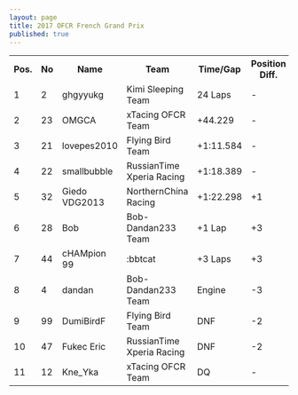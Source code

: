 ```yaml
---
layout: page
title: 2017 OFCR French Grand Prix
published: true
---
```


<font size="2">
<table>
  <tr>
    <th>Pos.</th>
    <th>No</th>
    <th>Name</th>
    <th>Team</th>
    <th>Time/Gap</th>
    <th>Position Diff.</th>
  </tr>
  <tr>
    <td>1</td>
    <td>2</td>
    <td>ghgyyukg</td>
    <td>Kimi Sleeping Team</td>
    <td>24 Laps</td>
    <td>-</td>
  </tr>
  <tr>
    <td>2</td>
    <td>23</td>
    <td>OMGCA</td>
    <td>xTacing OFCR Team</td>
    <td>+44.229</td>
    <td>-</td>
  </tr>
  <tr>
    <td>3</td>
    <td>21</td>
    <td>lovepes2010</td>
    <td>Flying Bird Team</td>
    <td>+1:11.584</td>
    <td>-</td>
  </tr>
  <tr>
    <td>4</td>
    <td>22</td>
    <td>smallbubble</td>
    <td>RussianTime Xperia Racing</td>
    <td>+1:18.389</td>
    <td>-</td>
  </tr>
  <tr>
    <td>5</td>
    <td>32</td>
    <td>Giedo VDG2013</td>
    <td>NorthernChina Racing</td>
    <td>+1:22.298</td>
    <td>+1</td>
  </tr>
  <tr>
    <td>6</td>
    <td>28</td>
    <td>Bob</td>
    <td>Bob-Dandan233 Team</td>
    <td>+1 Lap</td>
    <td>+3</td>
  </tr>
  <tr>
    <td>7</td>
    <td>44</td>
    <td>cHAMpion 99</td>
    <td>:bbtcat</td>
    <td>+3 Laps</td>
    <td>+3</td>
  </tr>
  <tr>
    <td>8</td>
    <td>4</td>
    <td>dandan</td>
    <td>Bob-Dandan233 Team</td>
    <td>Engine</td>
    <td>-3</td>
  </tr>
  <tr>
    <td>9</td>
    <td>99</td>
    <td>DumiBirdF</td>
    <td>Flying Bird Team</td>
    <td>DNF</td>
    <td>-2</td>
  </tr>
  <tr>
    <td>10</td>
    <td>47</td>
    <td>Fukec Eric</td>
    <td>RussianTime Xperia Racing</td>
    <td>DNF</td>
    <td>-2</td>
  </tr>
  <tr>
    <td>11</td>
    <td>12</td>
    <td>Kne_Yka</td>
    <td>xTacing OFCR Team</td>
    <td>DQ</td>
    <td>-</td>
  </tr>
</table>
</font>